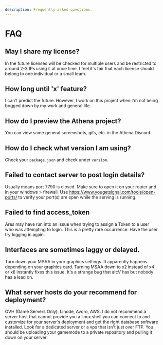 ```yaml
---
description: Frequently asked questions.
---
```


# FAQ

## May I share my license?

In the future licenses will be checked for multiple users and be restricted to around 2-3 IPs using it at once time. I feel it's fair that each license should belong to one individual or a small team.

## How long until 'x' feature?

I can't predict the future. However, I work on this project when I'm not being bogged down by my work and general life.

## How do I preview the Athena project?

You can view some general screenshots, gifs, etc. in the Athena Discord.

## How do I check what version I am using?

Check your `package.json` and check under `version`.

## Failed to contact server to post login details?

Usually means port 7790 is closed. Make sure to open it on your router and in your windows > firewall. Use https://www.yougetsignal.com/tools/open-ports/ to verify your port(s) are open while the serving is running.

## Failed to find access_token

Ares may have run into an issue when trying to assign a Token to a user who was attempting to login. This is a pretty rare occurrence. Have the user try logging in again.

## Interfaces are sometimes laggy or delayed.

Turn down your MSAA in your graphics settings. It apparently happens depending on your graphics card. Turning MSAA down to x2 instead of x4 or x8 instantly fixes this issue. It's a strange bug that alt:V has but nobody has a lead on.

## What server hosts do your recommend for deployment?

OVH (Game Servers Only), Linode, Avoro, AWS. I do not recommend a server host that cannot provide you a linux shell you can connect to and customize for your server's deployment and get the right database software installed. Look for a dedicated server or a vps that isn't just over FTP. You should be uploading your gamemode to a private repository and pulling it down on your server.

